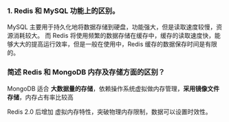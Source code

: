 ### 1. Redis 和 MySQL 功能上的区别。
MySQL 主要用于持久化地将数据存储到硬盘，功能强大，但是读取速度较慢，资源消耗较大。
而 Redis 将使用频繁的数据存储在缓存中，缓存的读取速度快，能够大大的提高运行效率，但是一般在使用中，Redis 缓存的数据保存时间是有限的。

### 简述 Redis 和 MongoDB 内存及存储方面的区别？
MongoDB 适合 **大数据量的存储**，依赖操作系统虚拟做内存管理，**采用镜像文件存储**，内存占有率比较高

Redis 2.0 后增加 虚拟内存特性，突破物理内存限制，数据可以设置时效性。